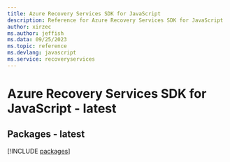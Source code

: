 ```yaml
---
title: Azure Recovery Services SDK for JavaScript
description: Reference for Azure Recovery Services SDK for JavaScript
author: xirzec
ms.author: jeffish
ms.data: 09/25/2023
ms.topic: reference
ms.devlang: javascript
ms.service: recoveryservices
---
```

# Azure Recovery Services SDK for JavaScript - latest
## Packages - latest
[!INCLUDE [packages](recovery-services-index.md)]